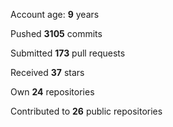Account age: **9** years

Pushed **3105** commits

Submitted **173** pull requests

Received **37** stars

Own **24** repositories

Contributed to **26** public repositories
